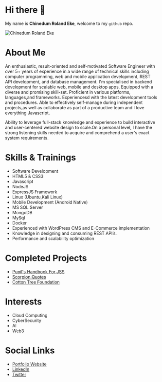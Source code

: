 # Hi there 👋
My name is **Chinedum Roland Eke**, welcome to my `github` repo.

![Chinedum Roland Eke](http://www.chinedumeke.tech/assets/images/pro1.jpg)

# About Me
An enthusiastic, result-oriented and self-motivated Software Engineer with over 5+ years of experience in a wide range of technical skills including computer programming, web and mobile application development, REST API development, and database management. I'm specialised in backend development for scalable web, mobile and desktop apps. Equipped with a diverse and promising skill-set. Proficient in various platforms, languages,and frameworks. Experiencesd with the latest development tools and procedures. Able to effectively self-manage during independent projects,as well as collaborate as part of a productive team and I love everything Javascript. 

Ability to leverage full-stack knowledge and experience to build interactive and user-centered website design to scale.On a personal level, I have the strong listening skills needed to acquire and comprehend a user's exact system requirements.


# Skills & Trainings
- Software Development
- HTML5 & CSS3
- Javascript
- NodeJS
- ExpressJS Framework
- Linux (Ubuntu,Kali Linux)
- Mobile Development (Android Native)
- MS SQL Server
- MongoDB
- MySql
- Docker
- Experienced with WordPress CMS and E-Commerce implementation
- Knowledge in designing and consuming REST API’s.
- Performance and scalability optimization

# Completed Projects
- [Pupil's Handbook For JSS](https://play.google.com/store/apps/details?id=com.scorpiongarage.pupilshandbookjss&hl=en&gl=US)
- [Scorpion Quotes](https://scorpion-quotes.netlify.app/)
- [Cotton Tree Foundation](https://www.ctfsl.org/)

# Interests 
- Cloud Computing
- CyberSecurity
- AI
- Web3

# Social Links
- [Portfolio Website](https://www.chinedumeke.com/)
- [LinkedIn](https://www.linkedin.com/in/chinedum-roland-eke-8a8904184/)
- [Twitter](https://twitter.com/EkeRoland)
